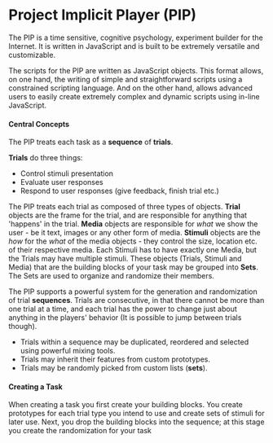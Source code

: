 # Project Implicit Player (PIP)

The PIP is a time sensitive, cognitive psychology, experiment builder for the Internet.
It is written in JavaScript and is built to be extremely versatile and customizable.

The scripts for the PIP are written as JavaScript objects.
This format allows, on one hand, the writing of simple and straightforward scripts using a constrained scripting language.
And on the other hand, allows advanced users to easily create extremely complex and dynamic scripts using in-line JavaScript.

#### Central Concepts
The PIP treats each task as a **sequence** of **trials**.

**Trials** do three things:

* Control stimuli presentation
* Evaluate user responses
* Respond to user responses (give feedback, finish trial etc.)

The PIP treats each trial as composed of three types of objects. **Trial** objects are the frame for the trial, and are responsible for anything that 'happens' in the trial. **Media** objects are responsible for *what* we show the user - be it text, images or any other form of media. **Stimuli** objects are the *how* for the *what* of the media objects - they control the size, location etc. of their respective media. Each Stimuli has to have exactly one Media, but the Trials may have multiple stimuli.
These objects (Trials, Stimuli and Media) that are the building blocks of your task may be grouped into **Sets**. The Sets are used to organize and randomize their members.

The PIP supports a powerful system for the generation and randomization of trial **sequences**.
Trials are consecutive, in that there cannot be more than one trial at a time, and each trial has the power to change just about anything in the players' behavior (It is possible to jump between trials though).

* Trials within a sequence may be duplicated, reordered and selected using powerful mixing tools.
* Trials may inherit their features from custom prototypes.
* Trials may be randomly picked from custom lists (**sets**).


#### Creating a Task

When creating a task you first create your building blocks. You create prototypes for each trial type you intend to use and create sets of stimuli for later use.
Next, you drop the building blocks into the sequence; at this stage you create the randomization for your task